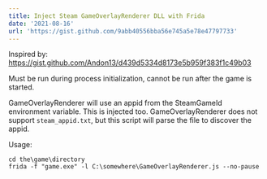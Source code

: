 ```yaml
---
title: Inject Steam GameOverlayRenderer DLL with Frida
date: '2021-08-16'
url: 'https://gist.github.com/9abb40556bba56e745a5e78e47797733'
---
```

Inspired by:  
<https://gist.github.com/Andon13/d439d5334d8173e5b959f383f1c49b03>

Must be run during process initialization, cannot be run after the game is
started.

GameOverlayRenderer will use an appid from the SteamGameId environment
variable. This is injected too. GameOverlayRenderer does not support
`steam_appid.txt`, but this script will parse the file to discover the appid.

Usage:
```
cd the\game\directory
frida -f "game.exe" -l C:\somewhere\GameOverlayRenderer.js --no-pause
```
